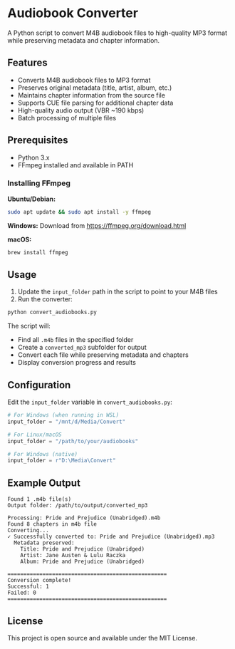 # Audiobook Converter

A Python script to convert M4B audiobook files to high-quality MP3 format while preserving metadata and chapter information.

## Features

- Converts M4B audiobook files to MP3 format
- Preserves original metadata (title, artist, album, etc.)
- Maintains chapter information from the source file
- Supports CUE file parsing for additional chapter data
- High-quality audio output (VBR ~190 kbps)
- Batch processing of multiple files

## Prerequisites

- Python 3.x
- FFmpeg installed and available in PATH

### Installing FFmpeg

**Ubuntu/Debian:**
```bash
sudo apt update && sudo apt install -y ffmpeg
```

**Windows:**
Download from https://ffmpeg.org/download.html

**macOS:**
```bash
brew install ffmpeg
```

## Usage

1. Update the `input_folder` path in the script to point to your M4B files
2. Run the converter:

```bash
python convert_audiobooks.py
```

The script will:
- Find all `.m4b` files in the specified folder
- Create a `converted_mp3` subfolder for output
- Convert each file while preserving metadata and chapters
- Display conversion progress and results

## Configuration

Edit the `input_folder` variable in `convert_audiobooks.py`:

```python
# For Windows (when running in WSL)
input_folder = "/mnt/d/Media/Convert"

# For Linux/macOS
input_folder = "/path/to/your/audiobooks"

# For Windows (native)
input_folder = r"D:\Media\Convert"
```

## Example Output

```
Found 1 .m4b file(s)
Output folder: /path/to/output/converted_mp3

Processing: Pride and Prejudice (Unabridged).m4b
Found 8 chapters in m4b file
Converting...
✓ Successfully converted to: Pride and Prejudice (Unabridged).mp3
  Metadata preserved:
    Title: Pride and Prejudice (Unabridged)
    Artist: Jane Austen & Lulu Raczka
    Album: Pride and Prejudice (Unabridged)

==================================================
Conversion complete!
Successful: 1
Failed: 0
==================================================
```

## License

This project is open source and available under the MIT License.